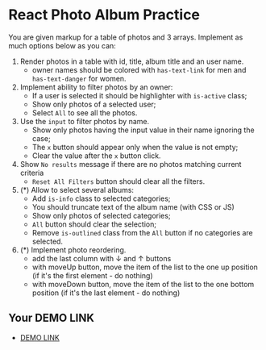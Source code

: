 # React Photo Album Practice

You are given markup for a table of photos and 3 arrays.
Implement as much options below as you can:

1. Render photos in a table with id, title, album title and an user name.
    - owner names should be colored with `has-text-link` for men and `has-text-danger` for women.
1. Implement ability to filter photos by an owner:
    - If a user is selected it should be highlighter with `is-active` class;
    - Show only photos of a selected user;
    - Select `All` to see all the photos.
1. Use the `input` to filter photos by name.
    - Show only photos having the input value in their name ignoring the case;
    - The `x` button should appear only when the value is not empty;
    - Clear the value after the `x` button click.
1. Show `No results` message if there are no photos matching current criteria
    - `Reset All Filters` button should clear all the filters.
1. (*) Allow to select several albums:
    - Add `is-info` class to selected categories;
    - You should truncate text of the album name (with CSS or JS)
    - Show only photos of selected categories;
    - `All` button should clear the selection;
    - Remove `is-outlined` class from the `All` button if no categories are selected.
1. (*) Implement photo reordering.
    - add the last column with &darr; and &uarr; buttons
    - with moveUp button, move the item of the list to the one up position (if it's the first element - do nothing)
    - with moveDown button, move the item of the list to the one bottom position (if it's the last element - do nothing)

## Your DEMO LINK

- [DEMO LINK](https://nazar-brunarskyi.github.io/fe_oct22_react-practice/)
